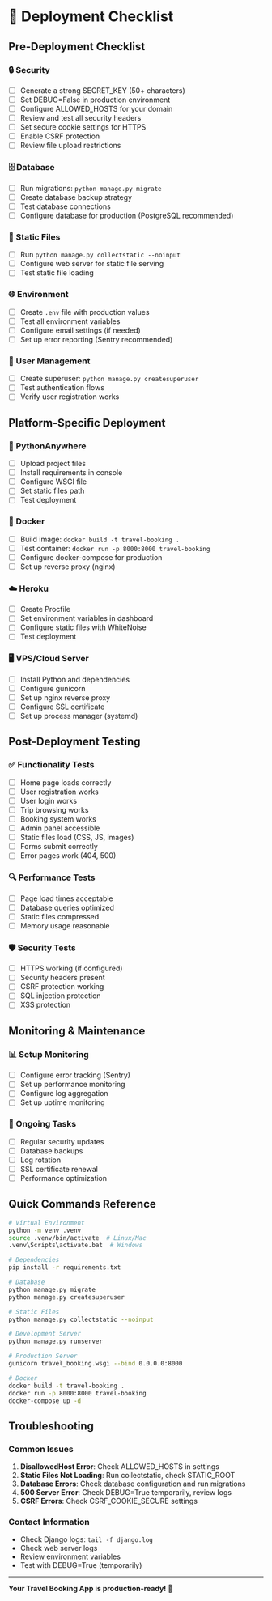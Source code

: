 # 🚀 Deployment Checklist

## Pre-Deployment Checklist

### 🔒 Security
- [ ] Generate a strong SECRET_KEY (50+ characters)
- [ ] Set DEBUG=False in production environment
- [ ] Configure ALLOWED_HOSTS for your domain
- [ ] Review and test all security headers
- [ ] Set secure cookie settings for HTTPS
- [ ] Enable CSRF protection
- [ ] Review file upload restrictions

### 🗄️ Database
- [ ] Run migrations: `python manage.py migrate`
- [ ] Create database backup strategy
- [ ] Test database connections
- [ ] Configure database for production (PostgreSQL recommended)

### 📁 Static Files
- [ ] Run `python manage.py collectstatic --noinput`
- [ ] Configure web server for static file serving
- [ ] Test static file loading

### 🌐 Environment
- [ ] Create `.env` file with production values
- [ ] Test all environment variables
- [ ] Configure email settings (if needed)
- [ ] Set up error reporting (Sentry recommended)

### 👤 User Management
- [ ] Create superuser: `python manage.py createsuperuser`
- [ ] Test authentication flows
- [ ] Verify user registration works

## Platform-Specific Deployment

### 🐍 PythonAnywhere
- [ ] Upload project files
- [ ] Install requirements in console
- [ ] Configure WSGI file
- [ ] Set static files path
- [ ] Test deployment

### 🚢 Docker
- [ ] Build image: `docker build -t travel-booking .`
- [ ] Test container: `docker run -p 8000:8000 travel-booking`
- [ ] Configure docker-compose for production
- [ ] Set up reverse proxy (nginx)

### ☁️ Heroku
- [ ] Create Procfile
- [ ] Set environment variables in dashboard
- [ ] Configure static files with WhiteNoise
- [ ] Test deployment

### 🖥️ VPS/Cloud Server
- [ ] Install Python and dependencies
- [ ] Configure gunicorn
- [ ] Set up nginx reverse proxy
- [ ] Configure SSL certificate
- [ ] Set up process manager (systemd)

## Post-Deployment Testing

### ✅ Functionality Tests
- [ ] Home page loads correctly
- [ ] User registration works
- [ ] User login works
- [ ] Trip browsing works
- [ ] Booking system works
- [ ] Admin panel accessible
- [ ] Static files load (CSS, JS, images)
- [ ] Forms submit correctly
- [ ] Error pages work (404, 500)

### 🔍 Performance Tests
- [ ] Page load times acceptable
- [ ] Database queries optimized
- [ ] Static files compressed
- [ ] Memory usage reasonable

### 🛡️ Security Tests
- [ ] HTTPS working (if configured)
- [ ] Security headers present
- [ ] CSRF protection working
- [ ] SQL injection protection
- [ ] XSS protection

## Monitoring & Maintenance

### 📊 Setup Monitoring
- [ ] Configure error tracking (Sentry)
- [ ] Set up performance monitoring
- [ ] Configure log aggregation
- [ ] Set up uptime monitoring

### 🔄 Ongoing Tasks
- [ ] Regular security updates
- [ ] Database backups
- [ ] Log rotation
- [ ] SSL certificate renewal
- [ ] Performance optimization

## Quick Commands Reference

```bash
# Virtual Environment
python -m venv .venv
source .venv/bin/activate  # Linux/Mac
.venv\Scripts\activate.bat  # Windows

# Dependencies
pip install -r requirements.txt

# Database
python manage.py migrate
python manage.py createsuperuser

# Static Files
python manage.py collectstatic --noinput

# Development Server
python manage.py runserver

# Production Server
gunicorn travel_booking.wsgi --bind 0.0.0.0:8000

# Docker
docker build -t travel-booking .
docker run -p 8000:8000 travel-booking
docker-compose up -d
```

## Troubleshooting

### Common Issues
1. **DisallowedHost Error**: Check ALLOWED_HOSTS in settings
2. **Static Files Not Loading**: Run collectstatic, check STATIC_ROOT
3. **Database Errors**: Check database configuration and run migrations
4. **500 Server Error**: Check DEBUG=True temporarily, review logs
5. **CSRF Errors**: Check CSRF_COOKIE_SECURE settings

### Contact Information
- Check Django logs: `tail -f django.log`
- Check web server logs
- Review environment variables
- Test with DEBUG=True (temporarily)

---

**Your Travel Booking App is production-ready! 🎉**
